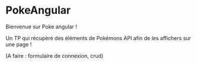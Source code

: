 # PokeAngular
Bienvenue sur Poke angular !

Un TP qui récupèré des éléments de Pokémons API afin de les affichers sur une page !

(A faire : formulaire de connexion, crud)
